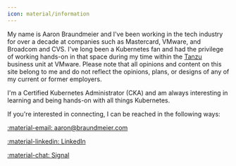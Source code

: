 ```yaml
---
icon: material/information
---
```


My name is Aaron Braundmeier and I've been working in the tech industry for over a decade at companies such as Mastercard, VMware, and Broadcom and CVS. I've long been a Kubernetes fan and had the privilege of working hands-on in that space during my time within the [Tanzu](https://tanzu.vmware.com/platform) business unit at VMware. Please note that all opinions and content on this site belong to me and do not reflect the opinions, plans, or designs of any of my current or former employers.

I'm a Certified Kubernetes Administrator (CKA) and am always interesting in learning and being hands-on with all things Kubernetes.

If you're interested in connecting, I can be reached in the following ways:

[:material-email: aaron@braundmeier.com](mailto:aaron@braundmeier.com)

[:material-linkedin: LinkedIn](https://www.linkedin.com/in/aaronbraundmeier/)

[:material-chat: Signal](https://signal.me/#eu/HHzMGLMmlrqlMnU9t6mSIi25CbHgMbgvEcyNPdi5bH4sv7FR1fRJ-LpmMzP09BLC)

<br><br><br>

<div data-iframe-width="350" data-iframe-height="270" data-share-badge-id="cc5e7ffa-b662-4de2-8e63-8f06e2098bc1" data-share-badge-host="https://www.credly.com"></div><script type="text/javascript" async src="//cdn.credly.com/assets/utilities/embed.js"></script>